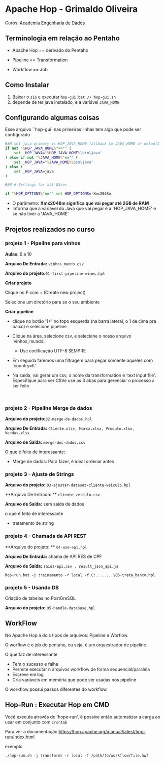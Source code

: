 # Apache Hop - Grimaldo Oliveira

Curos: [Academia Engenharia de Dados](https://www.udemy.com/course/academia-engenharia-de-dados/)

## Terminologia em relação ao Pentaho

+ Apache Hop == derivado do Pentaho


+ Pipeline == Transformation
+ Workflow == Job

## Como Instalar

1. Baixar o `zip` e executar ``hop-gui.bat // hop-gui.sh``
2. depende de ter java instalado, e a variável `JAVA_HOME`

## Configurando algumas coisas

Esse arquivo ``hop-gui` nas primeiras linhas tem algo que pode ser configurado

````bat
REM set java primary is HOP_JAVA_HOME fallback to JAVA_HOME or default java
if not "%HOP_JAVA_HOME%"=="" (
    set _HOP_JAVA="%HOP_JAVA_HOME%\bin\java"
) else if not "%JAVA_HOME%"=="" (
    set _HOP_JAVA="%JAVA_HOME%\bin\java"
) else (
    set _HOP_JAVA=java
)

REM # Settings for all OSses

if "%HOP_OPTIONS%"=="" set HOP_OPTIONS=-Xmx2048m
````


+ O parâmetro: **Xmx2048m significa que vai pegar até 2GB de RAM**
+ Informa que a variável do Java que vai pegar é a 'HOP_JAVA_HOME' e se não tiver a 'JAVA_HOME'

## Projetos realizados no curso

### projeto 1 - Pipeline para vinhos

**Aulas**: 6 a 10

**Arquivo De Entrada:** `vinhos_mundo.csv`

**Arquivo do projeto:**`01-first-pipeline-wines.hpl`

**Criar projeto**

Clique no P com + (Create new project)

Selecione um diretório para se o seu ambiente

**Criar pipeline**
+ clique no botão '1+' no topo esquerda (na barra lateral, o 1 de cima pra baixo) e selecione pipeline

+ Clique na área, selecione csv, e selecione o nosso arquivo 'vinhos_mundo'.
  - Use codificação UTF-8 SEMPRE

+ Em seguida faremos uma filtragem para pegar somente aqueles com 'country=It'. 

+ Na saída, vai gerar um csv, o nome da transformation é 'text input file'. Especifique para ser CSVe use as 3 abas para gerenciar o processo a ser feito

  ​

### projeto 2 - Pipeline Merge de dados

**Arquivo do projeto:**`02-merge-de-dados.hpl`

**Arquivo De Entrada:** `Cliente.xlsx, Marca.xlsx, Produto.xlsx, Vendas.xlsx`

**Arquivo de Saida:** `merge-dos-dados.csv`

O que é feito de interessante:
+ Merge de dados: Para fazer, é ideal ordenar antes



### projeto 3 - Ajuste de Strings

**Arquivo do projeto:** `03-ajustar-dataset-cliente-veiculo.hpl`

**Arquivo De Entrada: ** `cliente_veiculo.csv`

**Arquivo de Saida:** sem saída de dados

o que é feito de interessante 
+ tratamento de string



### projeto 4 - Chamada de API REST

**Arquivo do projeto: ** `04-use-api.hpl`

**Arquivo De Entrada:** chama de API RES de CPF

**Arquivo de Saida:** `saida-api.csv , result_json_api.js`

```
hop-run.bat -j treinamento -r local -f C:........\05-trata_banco.hpl
```



### projeto 5 - Usando DB

Criação de tabelas no PostGreSQL

**Arquivo do projeto:** `05-handle-database.hpl`



## WorkFlow

No Apache Hop á dois tipos de arquivos: Pipeline e Worflow.

O worflow é o job do pentaho, ou seja, é um orquestrador de pipeline.

O que faz de interessante
+ Tem o sucesso e falha
+ Permite executar n arquivos workflow de forma sequencial/paralela
+ Escreve em log
+ Cria variáveis em memória  que pode ser usadas nos pipeline

O workflow possui passos diferentes do workflow



## Hop-Run : Executar Hop em CMD

Você executa através do 'hope-run', é possíve então automatizar a carga ao usar em conjunto com `crontab`

Para ver a documentação
https://hop.apache.org/manual/latest/hop-run/index.html

exemplo

```
./hop-run.sh -j transforms -r local -f /path/to/workflow/file.hwf
```



